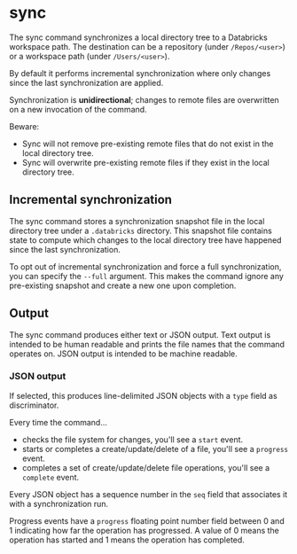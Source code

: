 # sync

The sync command synchronizes a local directory tree to a Databricks workspace path.
The destination can be a repository (under `/Repos/<user>`) or a workspace path (under `/Users/<user>`).

By default it performs incremental synchronization where only changes since the last synchronization are applied.

Synchronization is **unidirectional**; changes to remote files are overwritten on a new invocation of the command.

Beware:
* Sync will not remove pre-existing remote files that do not exist in the local directory tree.
* Sync will overwrite pre-existing remote files if they exist in the local directory tree.

## Incremental synchronization

The sync command stores a synchronization snapshot file in the local directory tree under a `.databricks` directory.
This snapshot file contains state to compute which changes to the local directory tree have happened since the last synchronization.

To opt out of incremental synchronization and force a full synchronization, you can specify the `--full` argument.
This makes the command ignore any pre-existing snapshot and create a new one upon completion.

## Output

The sync command produces either text or JSON output.
Text output is intended to be human readable and prints the file names that the command operates on.
JSON output is intended to be machine readable.

### JSON output

If selected, this produces line-delimited JSON objects with a `type` field as discriminator.

Every time the command...
* checks the file system for changes, you'll see a `start` event.
* starts or completes a create/update/delete of a file, you'll see a `progress` event.
* completes a set of create/update/delete file operations, you'll see a `complete` event.

Every JSON object has a sequence number in the `seq` field that associates it with a synchronization run.

Progress events have a `progress` floating point number field between 0 and 1 indicating how far the operation has progressed.
A value of 0 means the operation has started and 1 means the operation has completed.
